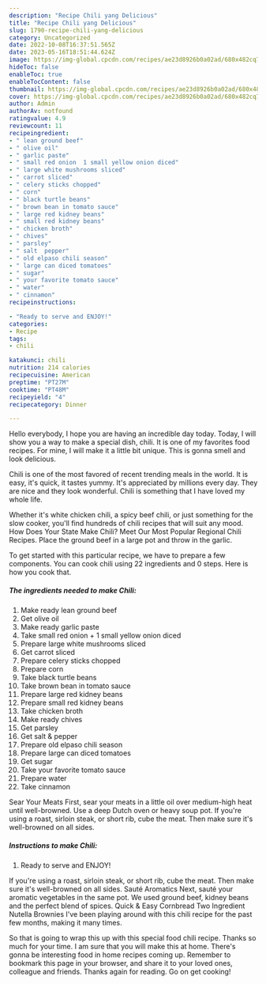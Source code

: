 ```yaml
---
description: "Recipe Chili yang Delicious"
title: "Recipe Chili yang Delicious"
slug: 1790-recipe-chili-yang-delicious
category: Uncategorized
date: 2022-10-08T16:37:51.565Z
date: 2023-05-16T18:51:44.624Z
image: https://img-global.cpcdn.com/recipes/ae23d8926b0a02ad/680x482cq70/chili-recipe-main-photo.jpg
hideToc: false
enableToc: true
enableTocContent: false
thumbnail: https://img-global.cpcdn.com/recipes/ae23d8926b0a02ad/680x482cq70/chili-recipe-main-photo.jpg
cover: https://img-global.cpcdn.com/recipes/ae23d8926b0a02ad/680x482cq70/chili-recipe-main-photo.jpg
author: Admin
authorAv: notfound
ratingvalue: 4.9
reviewcount: 11
recipeingredient:
- " lean ground beef"
- " olive oil"
- " garlic paste"
- " small red onion  1 small yellow onion diced"
- " large white mushrooms sliced"
- " carrot sliced"
- " celery sticks chopped"
- " corn"
- " black turtle beans"
- " brown bean in tomato sauce"
- " large red kidney beans"
- " small red kidney beans"
- " chicken broth"
- " chives"
- " parsley"
- " salt  pepper"
- " old elpaso chili season"
- " large can diced tomatoes"
- " sugar"
- " your favorite tomato sauce"
- " water"
- " cinnamon"
recipeinstructions:

- "Ready to serve and ENJOY!"
categories:
- Recipe
tags:
- chili

katakunci: chili 
nutrition: 214 calories
recipecuisine: American
preptime: "PT27M"
cooktime: "PT48M"
recipeyield: "4"
recipecategory: Dinner

---
```



Hello everybody, I hope you are having an incredible day today. Today, I will show you a way to make a special dish, chili. It is one of my favorites food recipes. For mine, I will make it a little bit unique. This is gonna smell and look delicious.

Chili is one of the most favored of recent trending meals in the world. It is easy, it's quick, it tastes yummy. It's appreciated by millions every day. They are nice and they look wonderful. Chili is something that I have loved my whole life.

Whether it&#39;s white chicken chili, a spicy beef chili, or just something for the slow cooker, you&#39;ll find hundreds of chili recipes that will suit any mood. How Does Your State Make Chili? Meet Our Most Popular Regional Chili Recipes. Place the ground beef in a large pot and throw in the garlic.


To get started with this particular recipe, we have to prepare a few components. You can cook chili using 22 ingredients and 0 steps. Here is how you cook that.

<!--inarticleads1-->

##### The ingredients needed to make Chili:

1. Make ready  lean ground beef
1. Get  olive oil
1. Make ready  garlic paste
1. Take  small red onion + 1 small yellow onion diced
1. Prepare  large white mushrooms sliced
1. Get  carrot sliced
1. Prepare  celery sticks chopped
1. Prepare  corn
1. Take  black turtle beans
1. Take  brown bean in tomato sauce
1. Prepare  large red kidney beans
1. Prepare  small red kidney beans
1. Take  chicken broth
1. Make ready  chives
1. Get  parsley
1. Get  salt &amp; pepper
1. Prepare  old elpaso chili season
1. Prepare  large can diced tomatoes
1. Get  sugar
1. Take  your favorite tomato sauce
1. Prepare  water
1. Take  cinnamon


Sear Your Meats First, sear your meats in a little oil over medium-high heat until well-browned. Use a deep Dutch oven or heavy soup pot. If you&#39;re using a roast, sirloin steak, or short rib, cube the meat. Then make sure it&#39;s well-browned on all sides. 

<!--inarticleads2-->

##### Instructions to make Chili:


1. Ready to serve and ENJOY!

If you&#39;re using a roast, sirloin steak, or short rib, cube the meat. Then make sure it&#39;s well-browned on all sides. Sauté Aromatics Next, sauté your aromatic vegetables in the same pot. We used ground beef, kidney beans and the perfect blend of spices. Quick &amp; Easy Cornbread Two Ingredient Nutella Brownies I&#39;ve been playing around with this chili recipe for the past few months, making it many times. 

So that is going to wrap this up with this special food chili recipe. Thanks so much for your time. I am sure that you will make this at home. There's gonna be interesting food in home recipes coming up. Remember to bookmark this page in your browser, and share it to your loved ones, colleague and friends. Thanks again for reading. Go on get cooking!
